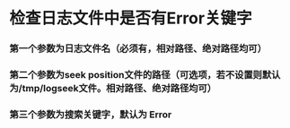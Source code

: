# 检查日志文件中是否有Error关键字
### 第一个参数为日志文件名（必须有，相对路径、绝对路径均可）
### 第二个参数为seek position文件的路径（可选项，若不设置则默认为/tmp/logseek文件。相对路径、绝对路径均可）
### 第三个参数为搜索关键字，默认为 Error

